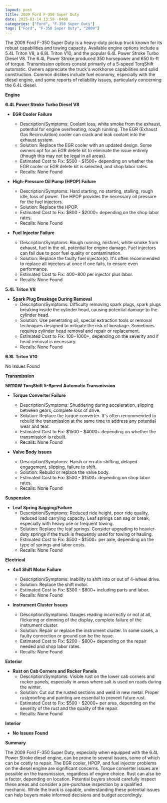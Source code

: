 ```yaml
---
layout: post
title: 2009 Ford F-350 Super Duty
date: 2025-03-14 13:59 -0400
categories: ["Ford", "F-350 Super Duty"]
tags: ["Ford", "F-350 Super Duty", "2009"]
---
```

The 2009 Ford F-350 Super Duty is a heavy-duty pickup truck known for its robust capabilities and towing capacity. Available engine options include a 5.4L Triton V8, a 6.8L Triton V10, and the popular 6.4L Power Stroke Turbo Diesel V8. The 6.4L Power Stroke produced 350 horsepower and 650 lb-ft of torque. Transmission options consist primarily of a 5-speed TorqShift automatic. Owners appreciate the truck's workhorse capabilities and solid construction. Common dislikes include fuel economy, especially with the diesel engine, and some reports of reliability issues, particularly concerning the 6.4L diesel.

**Engine**

**6.4L Power Stroke Turbo Diesel V8**

*   **EGR Cooler Failure**
    *   Description/Symptoms: Coolant loss, white smoke from the exhaust, potential for engine overheating, rough running. The EGR (Exhaust Gas Recirculation) cooler can crack and leak coolant into the exhaust system.
    *   Solution: Replace the EGR cooler with an updated design. Some owners opt for an EGR delete kit to eliminate the issue entirely (though this may not be legal in all areas).
    *   Estimated Cost to Fix: $500 - $1500+ depending on whether the EGR cooler or EGR delete kit is selected, and shop labor rates.
    *   Recalls: None Found

*   **High-Pressure Oil Pump (HPOP) Failure**
    *   Description/Symptoms: Hard starting, no starting, stalling, rough idle, loss of power. The HPOP provides the necessary oil pressure for the fuel injectors.
    *   Solution: Replace the HPOP.
    *   Estimated Cost to Fix: $800 - $2000+ depending on the shop labor rates.
    *   Recalls: None Found

*   **Fuel Injector Failure**
    *   Description/Symptoms: Rough running, misfires, white smoke from exhaust, fuel in the oil, potential for engine damage. Fuel injectors can fail due to poor fuel quality or contamination.
    *   Solution: Replace the faulty fuel injector(s). It's often recommended to replace all injectors at once if one fails, to ensure even performance.
    *   Estimated Cost to Fix: $400-$800 per injector plus labor.
    *   Recalls: None Found

**5.4L Triton V8**
* **Spark Plug Breakage During Removal**
    * Description/Symptoms: Difficulty removing spark plugs, spark plugs breaking inside the cylinder head, causing potential damage to the cylinder head.
    * Solution: Use penetrating oil, special extraction tools or removal techniques designed to mitigate the risk of breakage. Sometimes requires cylinder head removal and repair or replacement.
    * Estimated Cost to Fix: $100-$1000+, depending on the severity and if head removal is necessary.
    * Recalls: None Found

**6.8L Triton V10**

No Issues Found

**Transmission**

**5R110W TorqShift 5-Speed Automatic Transmission**

*   **Torque Converter Failure**
    *   Description/Symptoms: Shuddering during acceleration, slipping between gears, complete loss of drive.
    *   Solution: Replace the torque converter. It's often recommended to rebuild the transmission at the same time to address any potential wear and tear.
    *   Estimated Cost to Fix: $1500 - $4000+ depending on whether the transmission is rebuilt.
    *   Recalls: None Found

*   **Valve Body Issues**
    *   Description/Symptoms: Harsh or erratic shifting, delayed engagement, slipping, failure to shift.
    *   Solution: Rebuild or replace the valve body.
    *   Estimated Cost to Fix: $500 - $1500+ depending on shop labor rates.
    *   Recalls: None Found

**Suspension**

*   **Leaf Spring Sagging/Failure**
    *   Description/Symptoms: Reduced ride height, poor ride quality, reduced load carrying capacity. Leaf springs can sag or break, especially with heavy use or frequent towing.
    *   Solution: Replace the leaf springs. Consider upgrading to heavier-duty springs if the truck is frequently used for towing or hauling.
    *   Estimated Cost to Fix: $500 - $1500+ per axle, depending on the type of springs and labor costs.
    *   Recalls: None Found

**Electrical**

*   **4x4 Shift Motor Failure**
    *   Description/Symptoms: Inability to shift into or out of 4-wheel drive.
    *   Solution: Replace the shift motor.
    *   Estimated Cost to Fix: $300 - $800+ including parts and labor.
    *   Recalls: None Found

*   **Instrument Cluster Issues**
    * Description/Symptoms: Gauges reading incorrectly or not at all, flickering or dimming of the display, complete failure of the instrument cluster.
    * Solution: Repair or replace the instrument cluster. In some cases, a faulty connection or ground can be the issue.
    * Estimated Cost to Fix: $200 - $800+ depending on the repair needed and shop labor rates.
    * Recalls: None Found

**Exterior**

*   **Rust on Cab Corners and Rocker Panels**
    *   Description/Symptoms: Visible rust on the lower cab corners and rocker panels, especially in areas where salt is used on roads during the winter.
    *   Solution: Cut out the rusted sections and weld in new metal. Proper rustproofing and painting are essential to prevent future rust.
    *   Estimated Cost to Fix: $500 - $2000+ per area, depending on the severity of the rust and the quality of the repair.
    *   Recalls: None Found

**Interior**

*   **No Issues Found**

**Summary**

The 2009 Ford F-350 Super Duty, especially when equipped with the 6.4L Power Stroke diesel engine, can be prone to several issues, some of which can be costly to repair. The EGR cooler, HPOP, and fuel injector problems on the diesel engine are significant concerns. Torque converter issues are possible on the transmission, regardless of engine choice. Rust can also be a factor, depending on location. Potential buyers should carefully inspect these areas and consider a pre-purchase inspection by a qualified mechanic. While the truck is capable, understanding these potential issues can help buyers make informed decisions and budget accordingly.


